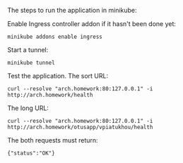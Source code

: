 The steps to run the application in minikube:

Enable Ingress controller addon if it hasn't been done yet:

`minikube addons enable ingress`

Start a tunnel:

`minikube tunnel`

Test the application. The sort URL:

`curl --resolve "arch.homework:80:127.0.0.1" -i http://arch.homework/health`

The long URL:

`curl --resolve "arch.homework:80:127.0.0.1" -i http://arch.homework/otusapp/vpiatukhou/health`

The both requests must return:

`{"status":"OK"}`